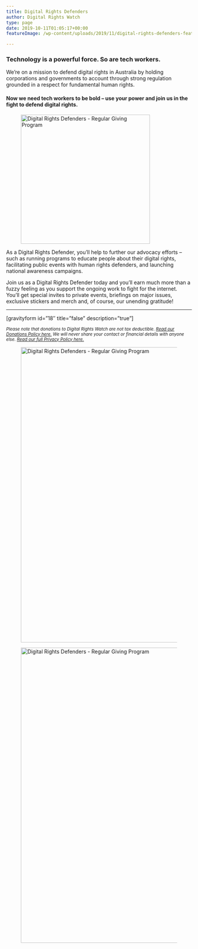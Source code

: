 ```yaml
---
title: Digital Rights Defenders
author: Digital Rights Watch
type: page
date: 2019-10-11T01:05:17+00:00
featureImage: /wp-content/uploads/2019/11/digital-rights-defenders-feature-min2.jpg

---
```

### Technology is a powerful force. So are tech workers.

We’re on a mission to defend digital rights in Australia by holding corporations and governments to account through strong regulation grounded in a respect for fundamental human rights.

#### Now we need tech workers to be bold – use your power and join us in the fight to defend digital rights.

<div class="wp-block-image">
  <figure class="alignright is-resized"><img loading="lazy" decoding="async" src="/wp-content/uploads/2019/11/digital-rights-defenders-fight-the-powers-that-be-landing-min.jpg" alt="Digital Rights Defenders - Regular Giving Program" class="wp-image-1916" width="350" height="350" srcset="/wp-content/uploads/2019/11/digital-rights-defenders-fight-the-powers-that-be-landing-min.jpg 800w, /wp-content/uploads/2019/11/digital-rights-defenders-fight-the-powers-that-be-landing-min-300x300.jpg 300w, /wp-content/uploads/2019/11/digital-rights-defenders-fight-the-powers-that-be-landing-min-150x150.jpg 150w, /wp-content/uploads/2019/11/digital-rights-defenders-fight-the-powers-that-be-landing-min-768x768.jpg 768w" sizes="(max-width: 350px) 100vw, 350px" /></figure>
</div>

As a Digital Rights Defender, you&#8217;ll help to further our advocacy efforts &#8211; such as running programs to educate people about their digital rights, facilitating public events with human rights defenders, and launching national awareness campaigns.

Join us as a Digital Rights Defender today and you&#8217;ll earn much more than a fuzzy feeling as you support the ongoing work to fight for the internet. You&#8217;ll get special invites to private events, briefings on major issues, exclusive stickers and merch and, of course, our unending gratitude! 

<hr class="wp-block-separator" />

[gravityform id=&#8221;18&#8243; title=&#8221;false&#8221; description=&#8221;true&#8221;]

<small><em>Please note that donations to Digital Rights Watch are not tax deductible. <a href="https://digitalrightswatch.org.au/about/donations-policy/">Read our Donations Policy here.</a> We will never share your contact or financial details with anyone else. </em><a href="https://digitalrightswatch.org.au/privacy-policy/"><em>Read our full Privacy Policy here.</em></a></small><figure class="wp-block-image size-large">

<img loading="lazy" decoding="async" width="800" height="800" src="/wp-content/uploads/2019/11/digital-rights-defenders-tech-workers-woman-low-min.jpg" alt="Digital Rights Defenders - Regular Giving Program" class="wp-image-2009" srcset="/wp-content/uploads/2019/11/digital-rights-defenders-tech-workers-woman-low-min.jpg 800w, /wp-content/uploads/2019/11/digital-rights-defenders-tech-workers-woman-low-min-300x300.jpg 300w, /wp-content/uploads/2019/11/digital-rights-defenders-tech-workers-woman-low-min-150x150.jpg 150w, /wp-content/uploads/2019/11/digital-rights-defenders-tech-workers-woman-low-min-768x768.jpg 768w" sizes="(max-width: 800px) 100vw, 800px" /> </figure> <figure class="wp-block-image"><img loading="lazy" decoding="async" width="800" height="800" src="/wp-content/uploads/2019/11/digital-rights-defenders-fight-the-power-man-landing-min.jpg" alt="Digital Rights Defenders - Regular Giving Program" class="wp-image-1922" srcset="/wp-content/uploads/2019/11/digital-rights-defenders-fight-the-power-man-landing-min.jpg 800w, /wp-content/uploads/2019/11/digital-rights-defenders-fight-the-power-man-landing-min-300x300.jpg 300w, /wp-content/uploads/2019/11/digital-rights-defenders-fight-the-power-man-landing-min-150x150.jpg 150w, /wp-content/uploads/2019/11/digital-rights-defenders-fight-the-power-man-landing-min-768x768.jpg 768w" sizes="(max-width: 800px) 100vw, 800px" /></figure>